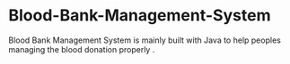 # Blood-Bank-Management-System
Blood Bank Management System is mainly built with Java to help peoples managing the blood donation properly .
